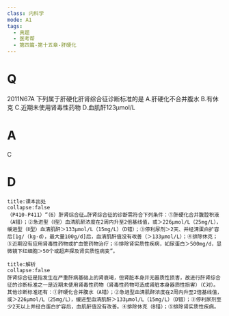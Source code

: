```yaml
---
class: 内科学
mode: A1
tags:
  - 真题
  - 医考帮
  - 第四篇-第十五章-肝硬化
---
```


# Q
2011N67A 下列属于肝硬化肝肾综合征诊断标准的是
A.肝硬化不合并腹水
B.有休克
C.近期未使用肾毒性药物
D.血肌酐123μmol/L

# A
C
# D
```ad-note
title:课本出处
collapse:false
（P410-P411）“（6）肝肾综合征…肝肾综合征的诊断需符合下列条件：①肝硬化合并腹腔积液（A错）；②急进型（Ⅰ型）血清肌酐浓度在2周内升至2倍基线值，或＞226μmol/L（25mg/L），缓进型（Ⅱ型）血清肌酐＞133μmol/L（15mg/L）（D错）；③停利尿剂＞2天、并经清蛋白扩容后[1g/（kg·d），最大量100g/d]后，血清肌酐值没有改善（＞133µmol/L）；④排除休克；⑤近期没有应用肾毒性药物或扩血管药物治疗；⑥排除肾实质性疾病，如尿蛋白＞500mg/d，显微镜下红细胞＞50个或超声探及肾实质性病变”。
```

```ad-summary
title:解析
collapse:false
肝肾综合征是指发生在严重肝病基础上的肾衰竭，但肾脏本身并无器质性损害，故进行肝肾综合征的诊断标准之一是近期未使用肾毒性药物（肾毒性药物可造成肾脏本身器质性损害）（C对）。其他诊断标准还有：①肝硬化合并腹水（A错）；②急进型血清肌酐浓度在2周内升至2倍基线值，或＞226μmol/L（25mg/L），缓进型血清肌酐＞133μmol/L（15mg/L）（D错）；③停利尿剂至少2天以上并经白蛋白扩容后，血肌酐值没有改善。④排除休克（B错）；⑤排除肾实质性疾病。
```

